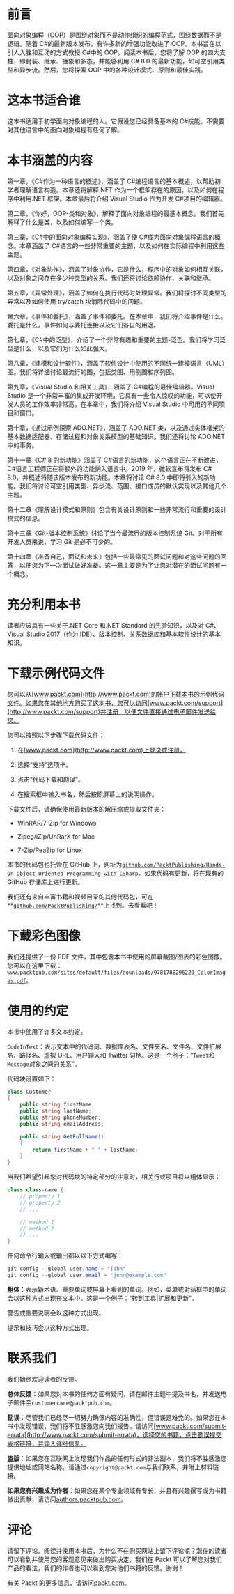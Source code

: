 # 前言

面向对象编程（OOP）是围绕对象而不是动作组织的编程范式，围绕数据而不是逻辑。随着 C#的最新版本发布，有许多新的增强功能改进了 OOP。本书旨在以引人入胜和互动的方式教授 C#中的 OOP。阅读本书后，您将了解 OOP 的四大支柱，即封装、继承、抽象和多态，并能够利用 C# 8.0 的最新功能，如可空引用类型和异步流。然后，您将探索 OOP 中的各种设计模式、原则和最佳实践。

# 这本书适合谁

这本书适用于初学面向对象编程的人。它假设您已经具备基本的 C#技能。不需要对其他语言中的面向对象编程有任何了解。

# 本书涵盖的内容

第一章，《C#作为一种语言的概述》，涵盖了 C#编程语言的基本概述，以帮助初学者理解语言构造。本章还将解释.NET 作为一个框架存在的原因，以及如何在程序中利用.NET 框架。本章最后将介绍 Visual Studio 作为开发 C#项目的编辑器。

第二章，《你好，OOP-类和对象》，解释了面向对象编程的最基本概念。我们首先解释了什么是类，以及如何编写一个类。

第三章，《C#中的面向对象编程实现》，涵盖了使 C#成为面向对象编程语言的概念。本章涵盖了 C#语言的一些非常重要的主题，以及如何在实际编程中利用这些主题。

第四章，《对象协作》，涵盖了对象协作，它是什么，程序中的对象如何相互关联，以及对象之间存在多少种类型的关系。我们还将讨论依赖协作、关联和继承。

第五章，《异常处理》，涵盖了如何在执行代码时处理异常。我们将探讨不同类型的异常以及如何使用 try/catch 块消除代码中的问题。

第六章，《事件和委托》，涵盖了事件和委托。在本章中，我们将介绍事件是什么，委托是什么，事件如何与委托连接以及它们各自的用途。

第七章，《C#中的泛型》，介绍了一个非常有趣和重要的主题-泛型。我们将学习泛型是什么，以及它们为什么如此强大。

第八章，《建模和设计软件》，涵盖了软件设计中使用的不同统一建模语言（UML）图。我们将详细讨论最流行的图，包括类图、用例图和序列图。

第九章，《Visual Studio 和相关工具》，涵盖了 C#编程的最佳编辑器。Visual Studio 是一个非常丰富的集成开发环境。它具有一些令人惊叹的功能，可以使开发人员的工作效率非常高。在本章中，我们将介绍 Visual Studio 中可用的不同项目和窗口。

第十章，《通过示例探索 ADO.NET》，涵盖了 ADO.NET 类，以及通过实体框架的基本数据适配器、存储过程和对象关系模型的基础知识。我们还将讨论 ADO.NET 中的事务。

第十一章《C# 8 的新功能》涵盖了 C#语言的新功能，这个语言正在不断改进，C#语言工程师正在将额外的功能纳入语言中。2019 年，微软宣布将发布 C# 8.0，并概述将随该版本发布的新功能。本章将讨论 C# 8.0 中即将引入的新功能。我们将讨论可空引用类型、异步流、范围、接口成员的默认实现以及其他几个主题。

第十二章《理解设计模式和原则》包含有关设计原则和一些非常流行和重要的设计模式的信息。

第十三章《Git-版本控制系统》讨论了当今最流行的版本控制系统 Git。对于所有开发人员来说，学习 Git 是必不可少的。

第十四章《准备自己，面试和未来》包括一些最常见的面试问题和对这些问题的回答，以便您为下一次面试做好准备。这一章主要是为了让您对潜在的面试问题有一个概念。

# 充分利用本书

读者应该具有一些关于.NET Core 和.NET Standard 的先验知识，以及对 C#、Visual Studio 2017（作为 IDE）、版本控制、关系数据库和基本软件设计的基本知识。

# 下载示例代码文件

您可以从[www.packt.com](http://www.packt.com)的帐户下载本书的示例代码文件。如果您在其他地方购买了这本书，您可以访问[www.packt.com/support](http://www.packt.com/support)并注册，以便文件直接通过电子邮件发送给您。

您可以按照以下步骤下载代码文件：

1.  在[www.packt.com](http://www.packt.com)上登录或注册。

1.  选择“支持”选项卡。

1.  点击“代码下载和勘误”。

1.  在搜索框中输入书名，然后按照屏幕上的说明操作。

下载文件后，请确保使用最新版本的解压缩或提取文件夹：

+   WinRAR/7-Zip for Windows

+   Zipeg/iZip/UnRarX for Mac

+   7-Zip/PeaZip for Linux

本书的代码包也托管在 GitHub 上，网址为[`github.com/PacktPublishing/Hands-On-Object-Oriented-Programming-with-CSharp`](https://github.com/PacktPublishing/Hands-On-Object-Oriented-Programming-with-CSharp)。如果代码有更新，将在现有的 GitHub 存储库上进行更新。

我们还有来自丰富书籍和视频目录的其他代码包，可在**[`github.com/PacktPublishing/`](https://github.com/PacktPublishing/)**上找到。去看看吧！

# 下载彩色图像

我们还提供了一份 PDF 文件，其中包含本书中使用的屏幕截图/图表的彩色图像。您可以在这里下载：[`www.packtpub.com/sites/default/files/downloads/9781788296229_ColorImages.pdf`](https://www.packtpub.com/sites/default/files/downloads/9781788296229_ColorImages.pdf)。

# 使用的约定

本书中使用了许多文本约定。

`CodeInText`：表示文本中的代码词、数据库表名、文件夹名、文件名、文件扩展名、路径名、虚拟 URL、用户输入和 Twitter 句柄。这是一个例子：“`Tweet`和`Message`对象之间的关系”。

代码块设置如下：

```cs
class Customer
{
    public string firstName;
    public string lastName;
    public string phoneNumber;
    public string emailAddress;

    public string GetFullName()
    {
        return firstName + " " + lastName;
    }
}
```

当我们希望引起您对代码块的特定部分的注意时，相关行或项目将以粗体显示：

```cs
class class-name {
    // property 1
    // property 2
    // ...

    // method 1
    // method 2
    // ...
}
```

任何命令行输入或输出都以以下方式编写：

```cs
git config --global user.name = "john"
git config --global user.email = "john@example.com"
```

**粗体**：表示新术语、重要单词或屏幕上看到的单词。例如，菜单或对话框中的单词会以这种方式出现在文本中。这是一个例子：“转到工具|扩展和更新”。

警告或重要说明会以这种方式出现。

提示和技巧会以这种方式出现。

# 联系我们

我们始终欢迎读者的反馈。

**总体反馈**：如果您对本书的任何方面有疑问，请在邮件主题中提及书名，并发送电子邮件至`customercare@packtpub.com`。

**勘误**：尽管我们已经尽一切努力确保内容的准确性，但错误是难免的。如果您在本书中发现错误，我们将不胜感激您向我们报告。请访问[www.packt.com/submit-errata](http://www.packt.com/submit-errata)，选择您的书籍，点击勘误提交表格链接，并输入详细信息。

**盗版**：如果您在互联网上发现我们作品的任何形式的非法副本，我们将不胜感激您提供地址或网站名称。请通过`copyright@packt.com`与我们联系，并附上材料链接。

**如果您有兴趣成为作者**：如果您在某个专业领域有专长，并且有兴趣撰写或为书籍做出贡献，请访问[authors.packtpub.com](http://authors.packtpub.com/)。

# 评论

请留下评论。阅读并使用本书后，为什么不在购买网站上留下评论呢？潜在的读者可以看到并使用您的客观意见来做出购买决定，我们在 Packt 可以了解您对我们产品的看法，我们的作者也可以看到您对他们书籍的反馈。谢谢！

有关 Packt 的更多信息，请访问[packt.com](http://www.packt.com/)。
